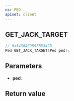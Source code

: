 ```yaml
---
ns: PED
apiset: client
---
```

## GET_JACK_TARGET

```c
// 0x5486A79D9FBD342D
Ped GET_JACK_TARGET(Ped ped);
```


## Parameters
* **ped**:

## Return value

